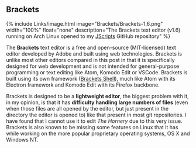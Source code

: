
## Brackets
{% include Links/image.html image="Brackets/Brackets-1.6.png" width="100%" float="none" description="The Brackets text editor (v1.6) running on Arch Linux opened to my [JScripts](https://github.com/fusion809/JScripts) GitHub repository" %}

The **Brackets** text editor is a free and open-source (MIT-licensed) text editor developed by Adobe and built using web technologies. Brackets is unlike most other editors compared in this post in that it is specifically designed for web development and is not intended for general-purpose programming or text editing like Atom, Komodo Edit or VSCode. Brackets is built using its own framework ([Brackets Shell][2]), much like Atom with its Electron framework and Komodo Edit with its Firefox backbone.

Brackets is designed to be a **lightweight editor**, the biggest problem with it, in my opinion, is that it has **difficulty handling large numbers of files** (even when those files are all opened by the editor, but just present in the directory the editor is opened to) like that present in most git repositories. I have found that I cannot use it to edit *The Hornery* due to this very issue. Brackets is also known to be missing some features on Linux that it has while working on the more popular proprietary operating systems, OS X and Windows NT.

[1]: https://github.com/fusion809/JScripts
[2]: https://github.com/adobe/brackets-shell
